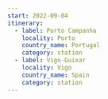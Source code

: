 ```yaml
---
start: 2022-09-04
itinerary:
  - label: Porto Campanha
    locality: Porto
    country_name: Portugal
    category: station
  - label: Vigo-Guixar
    locality: Vigo
    country_name: Spain
    category: station
---
```

